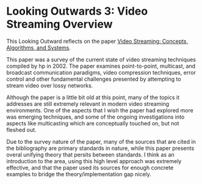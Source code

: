 # Looking Outwards 3: Video Streaming Overview

This Looking Outward reflects on the paper [Video Streaming: Concepts, Algorithms, and Systems](LO3.pdf).

This paper was a survey of the current state of video streaming techniques compiled by hp in 2002.  The paper examines point-to-point, multicast, and broadcast communication paradigms, video compression techniques, error control and other fundamental challenges presented by attempting to stream video over lossy networks.

Although the paper is a little bit old at this point, many of the topics it addresses are still extremely relevant in modern video streaming environments.  One of the aspects that I wish the paper had explored more was emerging techniques, and some of the ongoing investigations into aspects like multicasting which are conceptually touched on, but not fleshed out.

Due to the survey nature of the paper, many of the sources that are cited in the bibliography are primary standards in nature, while this paper presents overal unifying theory that persits between standards.  I think as an introduction to the area, using this high level approach was extremely effective, and that the paper used its sources for enough concrete examples to bridge the theory/implementation gap nicely.